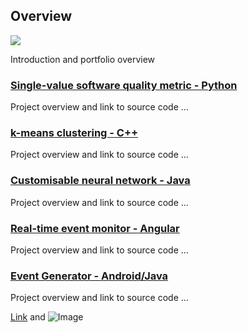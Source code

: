 ## Overview
![](/blob/gh-pages/gh-images/icomplex.png)

Introduction and portfolio overview 

### [Single-value software quality metric - Python](https://github.com/Pendo720/svsqm)  
Project overview and link to source code ...

### [k-means clustering - C++](https://github.com/Pendo720/kmeans-fp)  
Project overview and link to source code ...

### [Customisable neural network - Java](https://github.com/Pendo720/nn-fp)  
Project overview and link to source code ...

### [Real-time event monitor - Angular](https://github.com/Pendo720/Tri-Font)  
Project overview and link to source code ...

### [Event Generator - Android/Java](https://github.com/Pendo720/nfc-eg)  
Project overview and link to source code ...

[Link](url) and ![Image](src)

